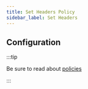 ```yaml
---
title: Set Headers Policy
sidebar_label: Set Headers
---
```


<!-- Description goes here-->

## Configuration

:::tip

Be sure to read about [policies](/docs/policies)

:::

<PolicyConfig id="set-headers-inbound" />
